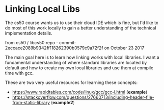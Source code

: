 # Linking Local Libs

The cs50 course wants us to use their cloud IDE which is fine, but I'd like to do most of this work locally to gain a better understanding of the technical implementation details.

from cs50 / libcs50 repo - commit: 2eccace2089b9342ff118262390b0579c9a72f2f on October 23 2017

The main goal here is to learn how linking works with local libraries. I want a fundamental understanding of where standard libraries are located by default and how to create my own local libraries and use them at compile time with gcc.

These are two very useful resources for learning these concepts:

* https://www.rapidtables.com/code/linux/gcc/gcc-l.html (**example**)
* https://stackoverflow.com/questions/27660713/including-header-file-from-static-library (**example2**)

